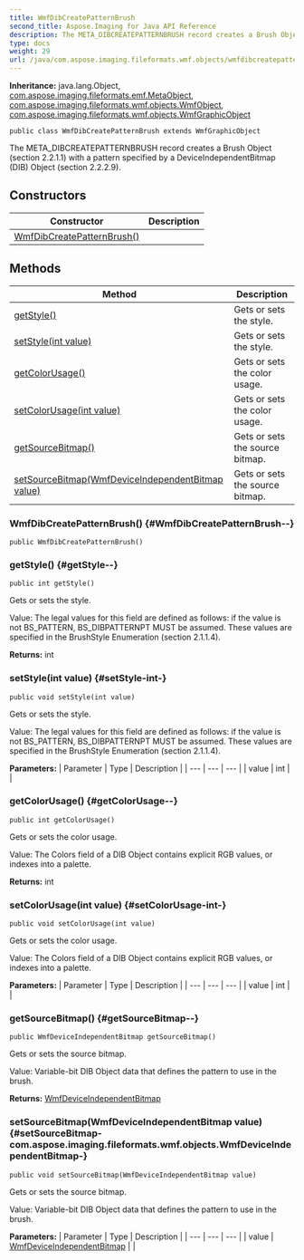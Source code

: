 ```yaml
---
title: WmfDibCreatePatternBrush
second_title: Aspose.Imaging for Java API Reference
description: The META_DIBCREATEPATTERNBRUSH record creates a Brush Object section     2.2.1.1 with a pattern specified by a DeviceIndependentBitmap DIB     Object section 2.2.2.9.
type: docs
weight: 29
url: /java/com.aspose.imaging.fileformats.wmf.objects/wmfdibcreatepatternbrush/
---
```

**Inheritance:**
java.lang.Object, [com.aspose.imaging.fileformats.emf.MetaObject](../../com.aspose.imaging.fileformats.emf/metaobject), [com.aspose.imaging.fileformats.wmf.objects.WmfObject](../../com.aspose.imaging.fileformats.wmf.objects/wmfobject), [com.aspose.imaging.fileformats.wmf.objects.WmfGraphicObject](../../com.aspose.imaging.fileformats.wmf.objects/wmfgraphicobject)
```
public class WmfDibCreatePatternBrush extends WmfGraphicObject
```

The META\_DIBCREATEPATTERNBRUSH record creates a Brush Object (section 2.2.1.1) with a pattern specified by a DeviceIndependentBitmap (DIB) Object (section 2.2.2.9).
## Constructors

| Constructor | Description |
| --- | --- |
| [WmfDibCreatePatternBrush()](#WmfDibCreatePatternBrush--) |  |
## Methods

| Method | Description |
| --- | --- |
| [getStyle()](#getStyle--) | Gets or sets the style. |
| [setStyle(int value)](#setStyle-int-) | Gets or sets the style. |
| [getColorUsage()](#getColorUsage--) | Gets or sets the color usage. |
| [setColorUsage(int value)](#setColorUsage-int-) | Gets or sets the color usage. |
| [getSourceBitmap()](#getSourceBitmap--) | Gets or sets the source bitmap. |
| [setSourceBitmap(WmfDeviceIndependentBitmap value)](#setSourceBitmap-com.aspose.imaging.fileformats.wmf.objects.WmfDeviceIndependentBitmap-) | Gets or sets the source bitmap. |
### WmfDibCreatePatternBrush() {#WmfDibCreatePatternBrush--}
```
public WmfDibCreatePatternBrush()
```


### getStyle() {#getStyle--}
```
public int getStyle()
```


Gets or sets the style.

Value: The legal values for this field are defined as follows: if the value is not BS\_PATTERN, BS\_DIBPATTERNPT MUST be assumed. These values are specified in the BrushStyle Enumeration (section 2.1.1.4).

**Returns:**
int
### setStyle(int value) {#setStyle-int-}
```
public void setStyle(int value)
```


Gets or sets the style.

Value: The legal values for this field are defined as follows: if the value is not BS\_PATTERN, BS\_DIBPATTERNPT MUST be assumed. These values are specified in the BrushStyle Enumeration (section 2.1.1.4).

**Parameters:**
| Parameter | Type | Description |
| --- | --- | --- |
| value | int |  |

### getColorUsage() {#getColorUsage--}
```
public int getColorUsage()
```


Gets or sets the color usage.

Value: The Colors field of a DIB Object contains explicit RGB values, or indexes into a palette.

**Returns:**
int
### setColorUsage(int value) {#setColorUsage-int-}
```
public void setColorUsage(int value)
```


Gets or sets the color usage.

Value: The Colors field of a DIB Object contains explicit RGB values, or indexes into a palette.

**Parameters:**
| Parameter | Type | Description |
| --- | --- | --- |
| value | int |  |

### getSourceBitmap() {#getSourceBitmap--}
```
public WmfDeviceIndependentBitmap getSourceBitmap()
```


Gets or sets the source bitmap.

Value: Variable-bit DIB Object data that defines the pattern to use in the brush.

**Returns:**
[WmfDeviceIndependentBitmap](../../com.aspose.imaging.fileformats.wmf.objects/wmfdeviceindependentbitmap)
### setSourceBitmap(WmfDeviceIndependentBitmap value) {#setSourceBitmap-com.aspose.imaging.fileformats.wmf.objects.WmfDeviceIndependentBitmap-}
```
public void setSourceBitmap(WmfDeviceIndependentBitmap value)
```


Gets or sets the source bitmap.

Value: Variable-bit DIB Object data that defines the pattern to use in the brush.

**Parameters:**
| Parameter | Type | Description |
| --- | --- | --- |
| value | [WmfDeviceIndependentBitmap](../../com.aspose.imaging.fileformats.wmf.objects/wmfdeviceindependentbitmap) |  |

